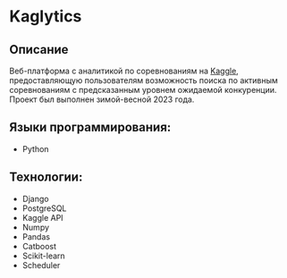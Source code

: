 # Kaglytics
## Описание
Веб-платформа с аналитикой по соревнованиям на [Kaggle](https://www.kaggle.com/), предоставляющую пользователям возможность поиска по активным соревнованиям с предсказанным уровнем ожидаемой конкуренции. Проект был выполнен зимой-весной 2023 года.

## Языки программирования:
* Python

## Технологии:
* Django
* PostgreSQL
* Kaggle API
* Numpy
* Pandas
* Catboost
* Scikit-learn
* Scheduler
